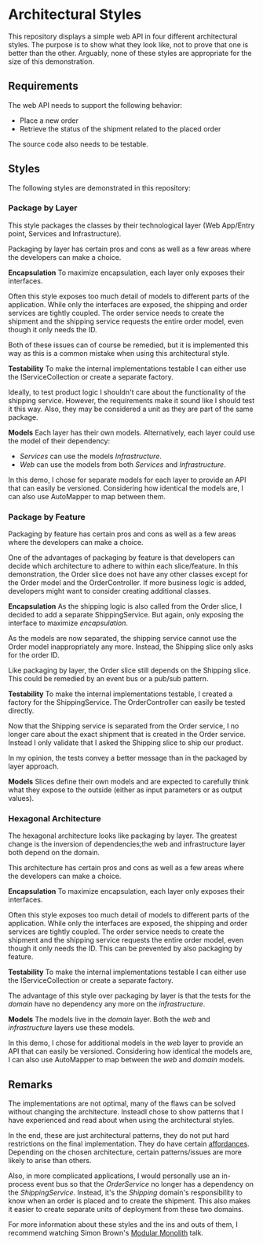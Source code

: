 # Architectural Styles

This repository displays a simple web API in four different architectural styles.
The purpose is to show what they look like, not to prove that one is better than the other.
Arguably, none of these styles are appropriate for the size of this demonstration.

## Requirements
The web API needs to support the following behavior:
- Place a new order
- Retrieve the status of the shipment related to the placed order

The source code also needs to be testable.

## Styles
The following styles are demonstrated in this repository:

### Package by Layer
This style packages the classes by their technological layer (Web App/Entry point, Services and Infrastructure).

Packaging by layer has certain pros and cons as well as a few areas where the developers can make a choice.


**Encapsulation**
To maximize encapsulation, each layer only exposes their interfaces.

Often this style exposes too much detail of models to different parts of the application.
While only the interfaces are exposed, the shipping and order services are tightly coupled.
The order service needs to create the shipment and the shipping service requests the entire order model, even though it only needs the ID.

Both of these issues can of course be remedied, but it is implemented this way as this is a common mistake when using this architectural style.

**Testability**
To make the internal implementations testable I can either use the IServiceCollection or create a separate factory.

Ideally, to test product logic I shouldn't care about the functionality of the shipping service. However, the requirements make it sound like I should test it this way. Also, they may be considered a unit as they are part of the same package.

**Models**
Each layer has their own models. Alternatively, each layer could use the model of their dependency:
- _Services_ can use the models _Infrastructure_.
- _Web_ can use the models from both _Services_ and _Infrastructure_.

In this demo, I chose for separate models for each layer to provide an API that can easily be versioned.
Considering how identical the models are, I can also use AutoMapper to map between them.

### Package by Feature
Packaging by feature has certain pros and cons as well as a few areas where the developers can make a choice.

One of the advantages of packaging by feature is that developers can decide which architecture to adhere to within each slice/feature. In this demonstration, the Order slice does not have any other classes except for the Order model and the OrderController. If more business logic is added, developers might want to consider creating additional classes.

**Encapsulation**
As the shipping logic is also called from the Order slice, I decided to add a separate ShippingService. But again, only exposing the interface to maximize *encapsulation*.

As the models are now separated, the shipping service cannot use the Order model inappropriately any more. Instead, the Shipping slice only asks for the order ID.

Like packaging by layer, the Order slice still depends on the Shipping slice. This could be remedied by an event bus or a pub/sub pattern.

**Testability**
To make the internal implementations testable, I created a factory for the ShippingService. The OrderController can easily be tested directly.

Now that the Shipping service is separated from the Order service, I no longer care about the exact shipment that is created in the Order service. Instead I only validate that I asked the Shipping slice to ship our product.

In my opinion, the tests convey a better message than in the packaged by layer approach.

**Models**
Slices define their own models and are expected to carefully think what they expose to the outside (either as input parameters or as output values).

### Hexagonal Architecture
The hexagonal architecture looks like packaging by layer. The greatest change is the inversion of dependencies;the web and infrastructure layer both depend on the domain.

This architecture has certain pros and cons as well as a few areas where the developers can make a choice.

**Encapsulation**
To maximize encapsulation, each layer only exposes their interfaces.

Often this style exposes too much detail of models to different parts of the application.  While only the interfaces are exposed, the shipping and order services are tightly coupled.
The order service needs to create the shipment and the shipping service requests the entire order model, even though it only needs the ID. This can be prevented by also packaging by feature.

**Testability**
To make the internal implementations testable I can either use the IServiceCollection or create a separate factory.

The advantage of this style over packaging by layer is that the tests for the _domain_ have no dependency any more on the _infrastructure_.

**Models**
The models live in the _domain_ layer. Both the _web_ and _infrastructure_ layers use these models.

In this demo, I chose for additional models in the _web_ layer to provide an API that can easily be versioned.
Considering how identical the models are, I can also use AutoMapper to map between the _web_ and _domain_ models.

## Remarks
The implementations are not optimal, many of the flaws can be solved without changing the architecture. InsteadI chose to show patterns that I have experienced and read about when using the architectural styles.

In the end, these are just architectural patterns, they do not put hard restrictions on the final implementation. They do have certain [affordances](https://sandimetz.com/blog/2018/21/what-does-oo-afford). Depending on the chosen architecture, certain patterns/issues are more likely to arise than others.

Also, in more complicated applications, I would personally use an in-process event bus so that the _OrderService_ no longer has a dependency on the _ShippingService_. Instead, it's the _Shipping_ domain's responsibility to know when an order is placed and to create the shipment. This also makes it easier to create separate units of deployment from these two domains.

For more information about these styles and the ins and outs of them, I recommend watching Simon Brown's [Modular Monolith](https://www.youtube.com/watch?v=5OjqD-ow8GE) talk.
